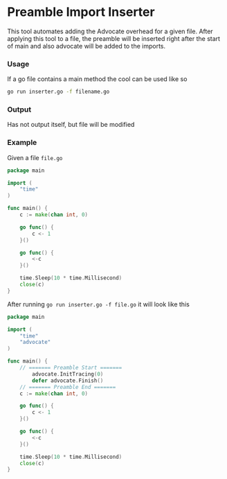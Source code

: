 # Preamble Import Inserter
This tool automates adding the Advocate overhead for a given file.
After applying this tool to a file, the preamble will be inserted right after the start of main and also advocate will be added to the imports.
### Usage
If a go file contains a main method the cool can be used like so
```sh
go run inserter.go -f filename.go
```
### Output
Has not output itself, but file will be modified
### Example
Given a file `file.go`
```go
package main

import (
	"time"
)

func main() {
	c := make(chan int, 0)

	go func() {
		c <- 1
	}()

	go func() {
		<-c
	}()

	time.Sleep(10 * time.Millisecond)
	close(c)
}
```
After running `go run inserter.go -f file.go` it will look like this
```go
package main

import (
	"time"
    "advocate"
)

func main() {
	// ======= Preamble Start =======
		advocate.InitTracing(0)
		defer advocate.Finish()
	// ======= Preamble End =======
	c := make(chan int, 0)

	go func() {
		c <- 1
	}()

	go func() {
		<-c
	}()

	time.Sleep(10 * time.Millisecond)
	close(c)
}
```